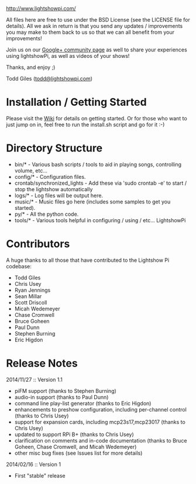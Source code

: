 http://www.lightshowpi.com/

All files here are free to use under the BSD License (see the LICENSE file for details).  All we
ask in return is that you send any updates / improvements you may make to them back to us so 
that we can all benefit from your improvements!

Join us on our [Google+ community page](https://plus.google.com/communities/101789596301454731630)
as well to share your experiences using lightshowPi, as well as videos of your shows!

Thanks, and enjoy ;)

Todd Giles ([todd@lightshowpi.com](mailto:todd@lightshowpi.com))

Installation / Getting Started
==============================

Please visit the [Wiki](https://bitbucket.org/togiles/lightshowpi/wiki/Home) for details on getting
started.  Or for those who want to just jump on in, feel free to run the install.sh script and go 
for it :-)

Directory Structure
===================

* bin/* - Various bash scripts / tools to aid in playing songs, controlling volume, etc...
* config/* - Configuration files.
* crontab/synchronized_lights - Add these via 'sudo crontab -e' to start / stop the lightshow automatically
* logs/* - Log files will be output here.
* music/* - Music files go here (includes some samples to get you started).
* py/* - All the python code.
* tools/* - Various tools helpful in configuring / using / etc... LightshowPi

Contributors
============

A huge thanks to all those that have contributed to the Lightshow Pi codebase:

* Todd Giles
* Chris Usey
* Ryan Jennings
* Sean Millar
* Scott Driscoll
* Micah Wedemeyer
* Chase Cromwell
* Bruce Goheen
* Paul Dunn
* Stephen Burning
* Eric Higdon

Release Notes
============

2014/11/27 :: Version 1.1
* piFM support (thanks to Stephen Burning)
* audio-in support (thanks to Paul Dunn)
* command line play-list generator (thanks to Eric Higdon)
* enhancements to preshow configuration, including per-channel control  (thanks to Chris Usey)
* support for expansion cards, including mcp23s17,mcp23017 (thanks to Chris Usey)
* updated to support RPi B+ (thanks to Chris Usey)
* clarification on comments and in-code documentation (thanks to Bruce Goheen, Chase Cromwell, and Micah Wedemeyer)
* other misc bug fixes (see Issues list for more details)

2014/02/16 :: Version 1
* First "stable" release
